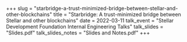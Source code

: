 +++
slug = "starbridge-a-trust-minimized-bridge-between-stellar-and-other-blockchains"
title = "Starbridge: A trust-minimized bridge between Stellar and other blockchains"
date = 2022-03-11
talk_event = "Stellar Development Foundation Internal Engineering Talks"
talk_slides = "Slides.pdf"
talk_slides_notes = "Slides and Notes.pdf"
+++
